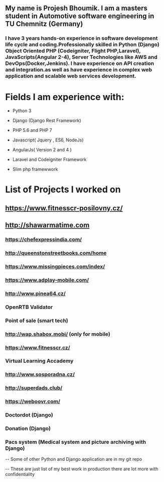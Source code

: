 

## My name is Projesh Bhoumik. I am a masters student in Automotive software engineering in TU Chemnitz (Germany) 

### I have 3 years hands-on experience in software development life cycle and coding.Professionally skilled in  Python (Django) Object Oriented PHP (Codeigniter, Flight PHP,Laravel), JavaScripts(Angular 2-4), Server Technologies like AWS and DevOps(Docker,Jenkins).  I have experience on API creation and integration.as well as  have  experience in complex web application and scalable web services development.				




# Fields I am experience with:

- Python 3

- Django (Django Rest Framework)

- PHP 5.6 and PHP 7

- Javascript( Jquery , ES6, NodeJs) 

- AngularJs( Version 2 and 4 )

- Laravel and Codeigniter Framework

- Slim php framewwork
			
			
			
# List of Projects I worked on

## https://www.fitnesscr-posilovny.cz/

## http://shawarmatime.com 

### https://chefexpressindia.com/ 

### http://queenstonstreetbooks.com/home

### https://www.missingpieces.com/index/

### https://www.adplay-mobile.com/

### http://www.pinea64.cz/

### OpenRTB Validator

### Point of sale (smart tech)

### http://wap.shabox.mobi/ (only for mobile)

### https://www.fitnesscr.cz/ 

### Virtual Learning Accademy 

### http://www.sosporadna.cz/ 

### http://superdads.club/ 

### https://weboovr.com/ 

### Doctordot (Django)

### Donation (Django)

### Pacs system (Medical system and picture archiving with Django)

-- Some of other Python and Django application are in my git repo 

-- These are just list of my best work in production there are lot more with 							  confidentiality 
			
